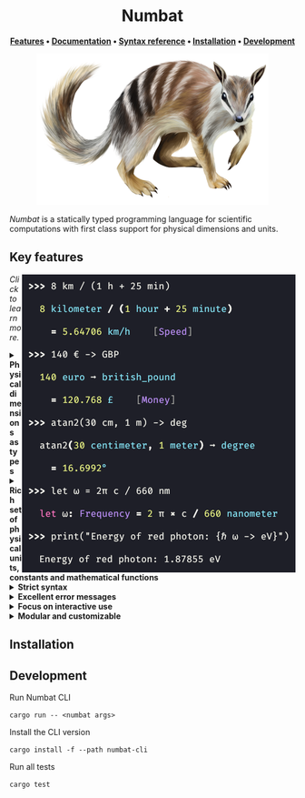 <div align="center">

<h1>Numbat</h1>

**[Features] • [Documentation] • [Syntax reference] • [Installation] • [Development]**

<img src="assets/numbat-410.png">

[Features]: #key-features
[Documentation]: https://numbat.dev/doc/
[Syntax reference]: https://numbat.dev/doc/example-numbat_syntax.html
[Installation]: #installation
[Development]: #development

</div>

*Numbat* is a statically typed programming language for scientific computations with
first class support for physical dimensions and units.

## Key features

<img src="assets/numbat-interactive.png" align="right">

*Click to learn more.*

<details>
<summary>
<b>Physical dimensions as types</b>
</summary>
<p></p>

Numbat has a static type system where physical dimensions like `Length` and `Time` *are* types.
Definitions of constants and functions can optionally contain type annotations that will be statically enforced.
If the types are not specified, they will be inferred (`Speed`, `Money` and `Frequency` on the right).

See [this article](https://numbat.dev/doc/type-system.html) to learn more about Numbats type system.
</details>

<details>
<summary>
<b>Rich set of physical units, constants and mathematical functions</b>
</summary>
<p></p>

Numbat comes with a comprehensive standard library that includes a large number of physical units (SI, US Customary, Imperial, Nautical, Astronomical, Atomic, Nuclear, …).
See [this reference page](https://numbat.dev/doc/list-units.html) for a complete overview. It also contains a lot of [mathematical and physical constants](https://numbat.dev/doc/list-constants.html)
as well as a large range of [mathematical functions](https://numbat.dev/doc/list-functions.html).
</details>

<details>
<summary>
<b>Strict syntax</b>
</summary>
<p></p>

Numbats parser never tries to be "smart" on syntactically incorrect input. This means you will either get a (descriptive) error message, or you can trust the result of your calculation. On the interactive terminal, we also pretty-print the user input for a quick double-check.
</details>

<details>
<summary>
<b>Excellent error messages</b>
</summary>
<p></p>

Numbat aims to provide descriptive and helpful error messages:
<img src="assets/numbat-error.png" width="500">
</details>

<details>
<summary>
<b>Focus on interactive use</b>
</summary>
<p></p>

…

</details>

<details>
<summary>
<b>Modular and customizable</b>
</summary>
<p></p>

The whole system of physical dimensions and units is specified in Numbat language and can be modified or replaced

</details>

## Installation



## Development

Run Numbat CLI
```
cargo run -- <numbat args>
```

Install the CLI version
```
cargo install -f --path numbat-cli
```

Run all tests
```
cargo test
```
